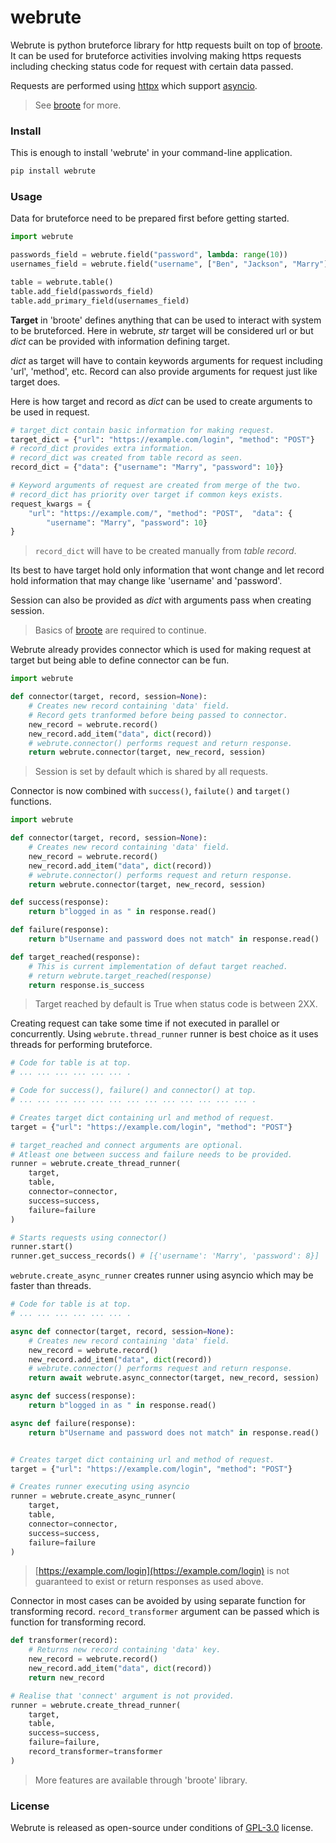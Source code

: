 # webrute
Webrute is python bruteforce library for http requests built on top of
[broote](https://github.com/sekgobela-kevin/broote).  It can be used 
for bruteforce activities involving making https requests including 
checking status code for request with certain data passed.

Requests are performed using [httpx](https://www.python-httpx.org/) which
support [asyncio](https://docs.python.org/3/library/asyncio.html).

> See [broote](https://github.com/sekgobela-kevin/broote) for more.
### Install
This is enough to install 'webrute' in your command-line application.
```bash
pip install webrute
```

### Usage
Data for bruteforce need to be prepared first before getting started.
```python
import webrute

passwords_field = webrute.field("password", lambda: range(10))
usernames_field = webrute.field("username", ["Ben", "Jackson", "Marry"])

table = webrute.table()
table.add_field(passwords_field)
table.add_primary_field(usernames_field)
```

**Target** in 'broote' defines anything that can be used to interact with
system to be bruteforced. Here in webrute, _str_ target will be considered url or but _dict_ can be provided with information defining target.

_dict_ as target will have to contain keywords arguments for request 
including 'url', 'method', etc. Record can also provide arguments for 
request just like target does.

Here is how target and record as _dict_ can be used to create arguments
to be used in request.
```python
# target_dict contain basic information for making request.
target_dict = {"url": "https://example.com/login", "method": "POST"}
# record_dict provides extra information.
# record_dict was created from table record as seen.
record_dict = {"data": {"username": "Marry", "password": 10}}

# Keyword arguments of request are created from merge of the two.
# record_dict has priority over target if common keys exists.
request_kwargs = {
    "url": "https://example.com/", "method": "POST",  "data": {
        "username": "Marry", "password": 10}
}
```
> `record_dict` will have to be created manually from _table record_.

Its best to have target hold only information that wont change and let record
hold information that may change like 'username' and 'password'.   

Session can also be provided as _dict_ with arguments pass when creating session.


> Basics of [broote](https://github.com/sekgobela-kevin/broote) are 
required to continue.


Webrute already provides connector which is used for making request at 
target but being able to define connector can be fun.
```python
import webrute

def connector(target, record, session=None):
    # Creates new record containing 'data' field.
    # Record gets tranformed before being passed to connector.
    new_record = webrute.record()
    new_record.add_item("data", dict(record))
    # webrute.connector() performs request and return response.
    return webrute.connector(target, new_record, session)
```
> Session is set by default which is shared by all requests.  

Connector is now combined with `success()`, `failute()` and `target()` 
functions.
```python
import webrute

def connector(target, record, session=None):
    # Creates new record containing 'data' field.
    new_record = webrute.record()
    new_record.add_item("data", dict(record))
    # webrute.connector() performs request and return response.
    return webrute.connector(target, new_record, session)

def success(response):
    return b"logged in as " in response.read()

def failure(response):
    return b"Username and password does not match" in response.read()

def target_reached(response):
    # This is current implementation of defaut target reached.
    # return webrute.target_reached(response)
    return response.is_success
```

> Target reached by default is True when status code is between 2XX.

Creating request can take some time if not executed in parallel or 
concurrently. Using `webrute.thread_runner` runner is best choice as it uses
threads for performing bruteforce.
```python
# Code for table is at top.
# ... ... ... ... ... ... .

# Code for success(), failure() and connector() at top.
# ... ... ... ... ... ... ... ... ... ... ... ... ... .

# Creates target dict containing url and method of request.
target = {"url": "https://example.com/login", "method": "POST"}

# target_reached and connect arguments are optional.
# Atleast one between success and failure needs to be provided.
runner = webrute.create_thread_runner(
    target, 
    table, 
    connector=connector, 
    success=success, 
    failure=failure
)

# Starts requests using connector()
runner.start()
runner.get_success_records() # [{'username': 'Marry', 'password': 8}]
```

`webrute.create_async_runner` creates runner using asyncio which may be 
faster than threads.
```python
# Code for table is at top.
# ... ... ... ... ... ... .

async def connector(target, record, session=None):
    # Creates new record containing 'data' field.
    new_record = webrute.record()
    new_record.add_item("data", dict(record))
    # webrute.connector() performs request and return response.
    return await webrute.async_connector(target, new_record, session)

async def success(response):
    return b"logged in as " in response.read()

async def failure(response):
    return b"Username and password does not match" in response.read()


# Creates target dict containing url and method of request.
target = {"url": "https://example.com/login", "method": "POST"}

# Creates runner executing using asyncio
runner = webrute.create_async_runner(
    target, 
    table, 
    connector=connector,
    success=success, 
    failure=failure
)
```
> [https://example.com/login](https://example.com/login) is not guaranteed
to exist or return responses as used above.

Connector in most cases can be avoided by using separate function for
transforming record. `record_transformer` argument can be passed which
is function for transforming record.

```python
def transformer(record):
    # Returns new record containing 'data' key.
    new_record = webrute.record()
    new_record.add_item("data", dict(record))
    return new_record

# Realise that 'connect' argument is not provided.
runner = webrute.create_thread_runner(
    target, 
    table,
    success=success, 
    failure=failure,
    record_transformer=transformer
)
```

> More features are available through 'broote' library.


### License
Webrute is released as open-source under conditions of 
[GPL-3.0](https://github.com/sekgobela-kevin/webrute/blob/main/LICENSE)
license.